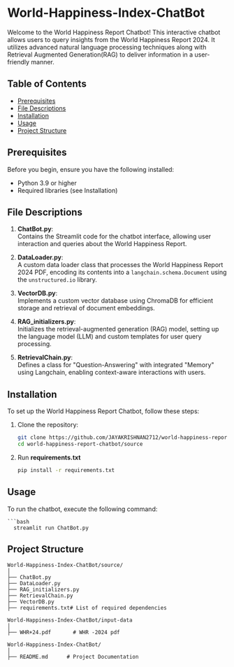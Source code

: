 # World-Happiness-Index-ChatBot

Welcome to the World Happiness Report Chatbot! This interactive chatbot allows users to query insights from the World Happiness Report 2024. It utilizes advanced natural language processing techniques along with Retrieval Augmented Generation(RAG) to deliver information in a user-friendly manner.

## Table of Contents

- [Prerequisites](#prerequisites)
- [File Descriptions](#file-descriptions)
- [Installation](#installation)
- [Usage](#usage)
- [Project Structure](#project-structure)
  
## Prerequisites

Before you begin, ensure you have the following installed:

- Python 3.9 or higher
- Required libraries (see Installation)

## File Descriptions

1. **ChatBot.py**:  
   Contains the Streamlit code for the chatbot interface, allowing user interaction and queries about the World Happiness Report.

2. **DataLoader.py**:  
   A custom data loader class that processes the World Happiness Report 2024 PDF, encoding its contents into a `langchain.schema.Document` using the `unstructured.io` library.  

3. **VectorDB.py**:  
   Implements a custom vector database using ChromaDB for efficient storage and retrieval of document embeddings.

4. **RAG_initializers.py**:  
   Initializes the retrieval-augmented generation (RAG) model, setting up the language model (LLM) and custom templates for user query processing.

5. **RetrievalChain.py**:  
   Defines a class for "Question-Answering" with integrated "Memory" using Langchain, enabling context-aware interactions with users.

## Installation

To set up the World Happiness Report Chatbot, follow these steps:

1. Clone the repository:
   ```bash
   git clone https://github.com/JAYAKRISHNAN2712/world-happiness-report-chatbot.git
   cd world-happiness-report-chatbot/source

2. Run **requirements.txt**
   ```bash
   pip install -r requirements.txt

## Usage

To run the chatbot, execute the following command:

    ```bash
      streamlit run ChatBot.py

## Project Structure

```plaintext
World-Happiness-Index-ChatBot/source/
│
├── ChatBot.py          
├── DataLoader.py         
├── RAG_initializers.py          
├── RetrievalChain.py         
├── VectorDB.py
├── requirements.txt# List of required dependencies

World-Happiness-Index-ChatBot/input-data
│
├── WHR+24.pdf       # WHR -2024 pdf

World-Happiness-Index-ChatBot/
│
├── README.md      # Project Documentation

